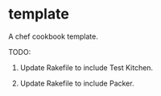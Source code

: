 # template

A chef cookbook template.

TODO:

1. Update Rakefile to include Test Kitchen.

2. Update Rakefile to include Packer.
